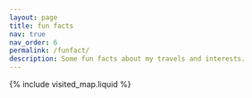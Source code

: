 ```yaml
---
layout: page
title: fun facts
nav: true
nav_order: 6
permalink: /funfact/
description: Some fun facts about my travels and interests.
---
```


{% include visited_map.liquid %}

<!-- {% include visitor.liquid %} -->
